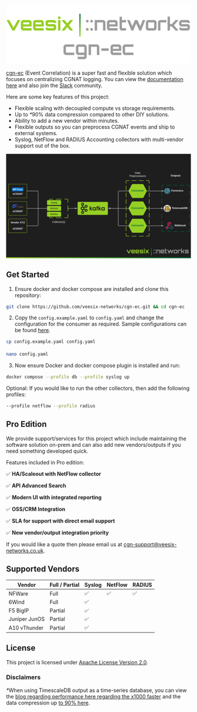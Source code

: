 <p align="center">
  <img src="docs/img/logo.png" alt="Logo" style="max-width: 100%; height: auto;">
</p>

<a href="https://github.com/veesix-networks/cgn-ec" target="_blank">cgn-ec</a> (Event Correlation) is a super fast and flexible solution which focuses on centralizing CGNAT logging. You can view the [documentation here](https://docs.cgn-ec.veesix-networks.co.uk) and also join the [Slack](https://join.slack.com/t/cgn-ec/shared_invite/zt-2wvt40sc7-h5l3VWjYkAiZsm3uoicXww) community.

Here are some key features of this project:

- Flexible scaling with decoupled compute vs storage requirements.
- Up to <em>*</em>90% data compression compared to other DIY solutions.
- Ability to add a new vendor within minutes.
- Flexible outputs so you can preprocess CGNAT events and ship to external systems.
- Syslog, NetFlow and RADIUS Accounting collectors with multi-vendor support out of the box.


![Architecture Overview](docs/img/veesix_networks_cgn_logging.png)

## Get Started

1) Ensure docker and docker compose are installed and clone this repository:

  ```bash
  git clone https://github.com/veesix-networks/cgn-ec.git && cd cgn-ec
  ```

2) Copy the `config.example.yaml` to `config.yaml` and change the configuration for the consumer as required. Sample configurations can be found [here](https://docs.cgn-ec.veesix-networks.co.uk/architecture/consumers/).

  ```bash
  cp config.example.yaml config.yaml

  nano config.yaml
  ```

3) Now ensure Docker and docker compose plugin is installed and run:

  ```bash
  docker compose --profile db --profile syslog up
  ```

Optional: If you would like to run the other collectors, then add the following profiles:

  ```bash
  --profile netflow --profile radius
  ```

## Pro Edition

We provide support/services for this project which include maintaining the software solution on-prem and can also add new vendors/outputs if you need something developed quick.

Features included in Pro edition:

:white_check_mark: <b>HA/Scaleout with NetFlow collector</b>

:white_check_mark: <b>API Advanced Search</b>

:white_check_mark: <b>Modern UI with integrated reporting</b>

:white_check_mark: <b>OSS/CRM Integration</b>

:white_check_mark: <b>SLA for support with direct email support</b>

:white_check_mark: <b>New vendor/output integration priority</b>

If you would like a quote then please email us at [cgn-support@veesix-networks.co.uk](mailto:cgn-support@veesix-networks.co.uk).

## Supported Vendors

| Vendor      | Full / Partial | Syslog  | NetFlow | RADIUS |
| ----------- | ----- | ------------------------------------ | ---- | ---- |
| NFWare       | Full | :white_check_mark: | :white_check_mark: | :white_check_mark: | 
| 6Wind       | Full | :white_check_mark: |
| F5 BigIP   | Partial | :white_check_mark:  |
| Juniper JunOS | Partial | :white_check_mark:  |
| A10 vThunder |  Partial | :white_check_mark: |

## License

This project is licensed under <a href="https://github.com/veesix-networks/cgn-ec/blob/main/LICENSE" target="_blank">Apache License Version 2.0</a>.

### Disclaimers

<em>*</em>When using TimescaleDB output as a time-series database, you can view the [blog regarding performance here regarding the x1000 faster](https://www.timescale.com/blog/timescaledb-vs-amazon-timestream-6000x-higher-inserts-175x-faster-queries-220x-cheaper) and the data compression up [to 90% here](https://docs.timescale.com/use-timescale/latest/compression/about-compression/).
